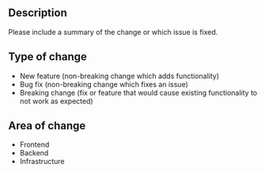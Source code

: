 ## Description

Please include a summary of the change or which issue is fixed.

## Type of change

- New feature (non-breaking change which adds functionality)
- Bug fix (non-breaking change which fixes an issue)
- Breaking change (fix or feature that would cause existing functionality to not work as expected)

## Area of change

- Frontend
- Backend
- Infrastructure
